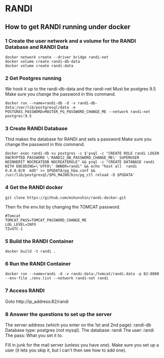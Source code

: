 # RANDI

## How to get RANDI running under docker

### 1 Create the user network and a volume for the RANDI Database and RANDI Data

```
docker network create --driver bridge randi-net
docker volume create randi-db-data
docker volume create randi-data
```

### 2 Get Postgres running

We hook it up to the randi-db-data and the randi-net
Must be postgres 9.5
Make sure you change the password in this command.

```
docker run --name=randi-db -d -v randi-db-data:/var/lib/postgresql/data -e POSTGRES_PASSWORD=MASTER_PG_PASSWORD_CHANGE_ME --network randi-net postgres:9.5
```

### 3 Create RANDI Database
Thid makes the database for RANDI and sets a password
Make sure you change the password in this command.

```
docker exec randi-db su postgres -c $'psql -c "CREATE ROLE randi LOGIN ENCRYPTED PASSWORD \'RANDI2_DB_PASSWORD_CHANGE_ME\' SUPERUSER NOINHERIT NOCREATEDB NOCREATEROLE" && psql -c "CREATE DATABASE randi WITH ENCODING=\'UTF8\' OWNER=randi" && echo "host all  randi    0.0.0.0/0  md5" >> $PGDATA/pg_hba.conf && /usr/lib/postgresql/$PG_MAJOR/bin/pg_ctl reload -D $PGDATA'
```

### 4 Get the RANDI docker

```
git clone https://github.com/mshunshin/randi-docker.git
```

Then fix the env.list by changing the TOMCAT password.

```
#Tomcat
TOMCAT_PASS=TOMCAT_PASSWORD_CHANGE_ME
LOG_LEVEL=INFO
TZ=UTC-1
```

### 5 Build the RANDI Container

```
docker build -t randi .
```

### 6 Run the RANDI Container

```
docker run --name=randi -d -v randi-data:/tomcat/randi.data -p 82:8080 --env-file ./env.list --network randi-net randi
```

### 7 Access RANDI

Goto http://ip_address:82/randi

### 8 Answer the questions to set up the server
The server address (which you enter on the 1st and 2nd page): randi-db
Database type: postgres (not mysql).
The database: randi
The user: randi
The pass: What you set it to.


Fill in junk for the mail server (unless you have one).
Make sure you set up a user (it lets you skip it, but I can't then see how to add one).




